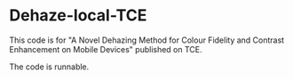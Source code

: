 # Dehaze-local-TCE
This code is for "A Novel Dehazing Method for Colour Fidelity and Contrast Enhancement on Mobile Devices" published on TCE.

The code is runnable.

